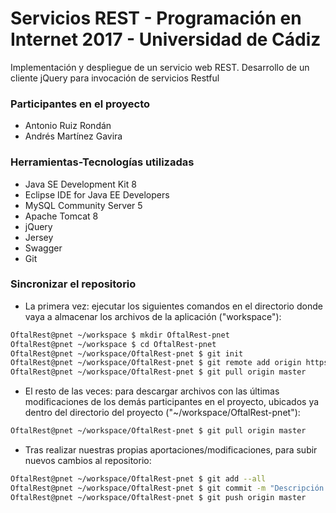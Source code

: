 # Servicios REST - Programación en Internet 2017 - Universidad de Cádiz

Implementación y despliegue de un servicio web REST. Desarrollo de un cliente jQuery para invocación de servicios Restful


### Participantes en el proyecto

- Antonio Ruiz Rondán
- Andrés Martínez Gavira


### Herramientas-Tecnologías utilizadas

- Java SE Development Kit 8
- Eclipse IDE for Java EE Developers
- MySQL Community Server 5
- Apache Tomcat 8
- jQuery
- Jersey
- Swagger
- Git


### Sincronizar el repositorio

- La primera vez: ejecutar los siguientes comandos en el directorio donde vaya a almacenar los archivos de la aplicación ("workspace"):

```sh
OftalRest@pnet ~/workspace $ mkdir OftalRest-pnet
OftalRest@pnet ~/workspace $ cd OftalRest-pnet
OftalRest@pnet ~/workspace/OftalRest-pnet $ git init
OftalRest@pnet ~/workspace/OftalRest-pnet $ git remote add origin https://github.com/toninoes/OftalRest.git
OftalRest@pnet ~/workspace/OftalRest-pnet $ git pull origin master
```

- El resto de las veces: para descargar archivos con las últimas modificaciones de los demás participantes en el proyecto, ubicados ya dentro del directorio del proyecto ("~/workspace/OftalRest-pnet"):

```sh
OftalRest@pnet ~/workspace/OftalRest-pnet $ git pull origin master
```

- Tras realizar nuestras propias aportaciones/modificaciones, para subir nuevos cambios al repositorio:

```sh
OftalRest@pnet ~/workspace/OftalRest-pnet $ git add --all
OftalRest@pnet ~/workspace/OftalRest-pnet $ git commit -m "Descripción de nuestras aportaciones/modificaciones en el proyecto"
OftalRest@pnet ~/workspace/OftalRest-pnet $ git push origin master
```
